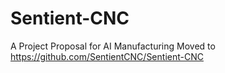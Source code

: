 
# Sentient-CNC
A Project Proposal for AI Manufacturing
Moved to https://github.com/SentientCNC/Sentient-CNC
